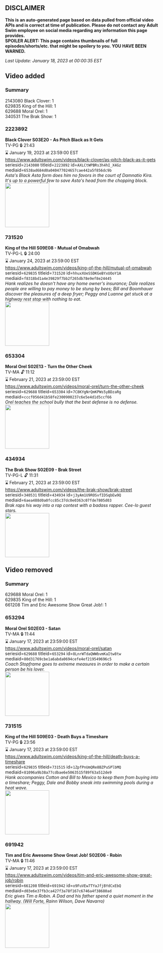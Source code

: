 ## DISCLAIMER
**This is an auto-generated page based on data pulled from official video APIs and is correct at time of publication. Please do not contact any Adult Swim employee on social media regarding any information this page provides.**  
**SPOILER ALERT: This page contains thumbnails of full episodes/shorts/etc. that might be spoilery to you. YOU HAVE BEEN WARNED.**  

_Last Update: January 18, 2023 at 00:00:35 EST_
## Video added
### Summary
2143080 Black Clover: 1  
629835 King of the Hill: 1  
629688 Moral Orel: 1  
340531 The Brak Show: 1  
### 2223892
**Black Clover S03E20 - As Pitch Black as It Gets**  
TV-PG 🔒 21:43  
⌛ January 19, 2023 at 23:59:00 EST  
https://www.adultswim.com/videos/black-clover/as-pitch-black-as-it-gets  
seriesid=`2143080` titleid=`2223892` id=`AXLCtWPBRs3h4hI_X4Gz` mediaid=`6538ad684d0a040477024657cae442a5f856dc9b`  
_Asta's Black Asta form does him no favors in the court of Damnatio Kira. It's up to a powerful few to save Asta's head from the chopping block._  
<a href="https://media.cdn.adultswim.com/uploads/20200617/thumbnails/2_206171423436-BlackClover_122.jpg"><img src="https://media.cdn.adultswim.com/uploads/20200617/thumbnails/2_206171423436-BlackClover_122.jpg" height="144px" /></a>
### 731520
**King of the Hill S09E08 - Mutual of Omabwah**  
TV-PG-L 🔒 24:00  
⌛ January 24, 2023 at 23:59:00 EST  
https://www.adultswim.com/videos/king-of-the-hill/mutual-of-omabwah  
seriesid=`629835` titleid=`731520` id=`hhuxXUeSSDKGeBYxUOoY1A` mediaid=`f8318bd1a4e39829f7bb2f265db78e9ef8e24445`  
_Hank realizes he doesn't have any home owner's insurance; Dale realizes people are willing to pay money to be stung by bees; Bill and Boomhauer discover the pleasures of a deep fryer; Peggy and Luanne get stuck at a highway rest stop with nothing to eat._  
<a href="https://i.cdn.turner.com/adultswim/big/image-upload/thumbnails/thumb-2_image-15247536312519.jpg"><img src="https://i.cdn.turner.com/adultswim/big/image-upload/thumbnails/thumb-2_image-15247536312519.jpg" height="144px" /></a>
### 653304
**Moral Orel S02E13 - Turn the Other Cheek**  
TV-MA 🔓 11:12  
⌛ February 21, 2023 at 23:59:00 EST  
https://www.adultswim.com/videos/moral-orel/turn-the-other-cheek  
seriesid=`629688` titleid=`653304` id=`7C8KYgNrQmKPWs5yBDzaRg` mediaid=`cccf056d41b58fe2300900237c6e5e4d1d5ccf66`  
_Orel teaches the school bully that the best defense is no defense._  
<a href="https://media.cdn.adultswim.com/uploads/20200311/thumbnails/2_20311161344-moralorel_024.jpg"><img src="https://media.cdn.adultswim.com/uploads/20200311/thumbnails/2_20311161344-moralorel_024.jpg" height="144px" /></a>
### 434934
**The Brak Show S02E09 - Brak Street**  
TV-PG-L 🔓 11:31  
⌛ February 21, 2023 at 23:59:00 EST  
https://www.adultswim.com/videos/the-brak-show/brak-street  
seriesid=`340531` titleid=`434934` id=`j3yAm1U9ROSvfIDSqbEw9Q` mediaid=`6aea488d0a0fcc85c37dc0e0363c07fde7805d03`  
_Brak raps his way into a rap contest with a badass rapper. Cee-lo guest stars._  
<a href="https://media.cdn.adultswim.com/uploads/20200302/thumbnails/2_2032143023-brak_2209.jpg"><img src="https://media.cdn.adultswim.com/uploads/20200302/thumbnails/2_2032143023-brak_2209.jpg" height="144px" /></a>
## Video removed
### Summary
629688 Moral Orel: 1  
629835 King of the Hill: 1  
661208 Tim and Eric Awesome Show Great Job!: 1  
### 653294
**Moral Orel S02E03 - Satan**  
TV-MA 🔒 11:44  
⌛ January 17, 2023 at 23:59:00 EST  
https://www.adultswim.com/videos/moral-orel/satan  
seriesid=`629688` titleid=`653294` id=`8LnrWTdaQWWbvmKaItw8tw` mediaid=`80d31769cbe1a6abda0694cefe4ef219549696c5`  
_Coach Stopframe goes to extreme measures in order to make a certain person be his lover._  
<a href="https://media.cdn.adultswim.com/uploads/20200311/thumbnails/2_203111555370-moralorel_014.jpg"><img src="https://media.cdn.adultswim.com/uploads/20200311/thumbnails/2_203111555370-moralorel_014.jpg" height="144px" /></a>
### 731515
**King of the Hill S09E03 - Death Buys a Timeshare**  
TV-PG 🔒 23:56  
⌛ January 17, 2023 at 23:59:00 EST  
https://www.adultswim.com/videos/king-of-the-hill/death-buys-a-timeshare  
seriesid=`629835` titleid=`731515` id=`1ZpfPnUmQRe8BZPuSPlbMQ` mediaid=`81096a9b38a77cdbae6e5063515f89f63a512de9`  
_Hank accompanies Cotton and Bill to Mexico to keep them from buying into a timeshare; Peggy, Dale and Bobby sneak into swimming pools during a heat wave._  
<a href="https://i.cdn.turner.com/adultswim/big/image-upload/thumbnails/thumb-2_image-152400137870511.jpg"><img src="https://i.cdn.turner.com/adultswim/big/image-upload/thumbnails/thumb-2_image-152400137870511.jpg" height="144px" /></a>
### 691942
**Tim and Eric Awesome Show Great Job! S02E06 - Robin**  
TV-MA 🔒 11:46  
⌛ January 17, 2023 at 23:59:00 EST  
https://www.adultswim.com/videos/tim-and-eric-awesome-show-great-job/robin  
seriesid=`661208` titleid=`691942` id=`o9FuVEw7TYaJfjBYdCxEbQ` mediaid=`d03e6e37fb3ca427f3a78f167c6746a4f38680ad`  
_Eric gives Tim a Robin. A Dad and his father spend a quiet moment in the hallway. (Will Forte, Rainn Wilson, Dave Navarro)_  
<a href="https://media.cdn.adultswim.com/uploads/20210106/thumbnails/2_211616823-timanderic_206.jpg"><img src="https://media.cdn.adultswim.com/uploads/20210106/thumbnails/2_211616823-timanderic_206.jpg" height="144px" /></a>
